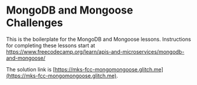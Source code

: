 # MongoDB and Mongoose Challenges

This is the boilerplate for the MongoDB and Mongoose lessons. Instructions for completing these lessons start at https://www.freecodecamp.org/learn/apis-and-microservices/mongodb-and-mongoose/

The solution link is [https://mks-fcc-mongomongoose.glitch.me](https://mks-fcc-mongomongoose.glitch.me).